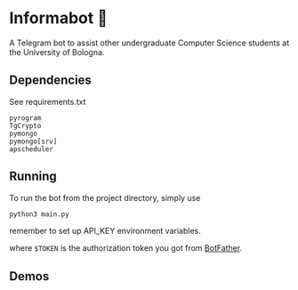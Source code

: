# Informabot 🍕

A Telegram bot to assist other undergraduate Computer Science students at the
University of Bologna.

## Dependencies

See requirements.txt
```
pyrogram
TgCrypto
pymongo
pymongo[srv]
apscheduler
```

## Running

To run the bot from the project directory, simply use

```bash
python3 main.py
```
remember to set up API_KEY environment variables.

where `$TOKEN` is the authorization token you got from
[BotFather](https://core.telegram.org/bots#6-botfather).

## Demos

